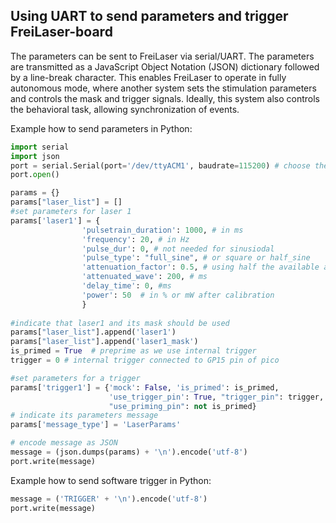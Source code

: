 ## Using UART to send parameters and trigger FreiLaser-board

The parameters can be sent to FreiLaser via serial/UART. The parameters are transmitted as a JavaScript Object Notation 
(JSON) dictionary followed by a line-break character. This enables FreiLaser to operate in fully autonomous mode, where 
another system sets the stimulation parameters and controls the mask and trigger signals. Ideally, this system also 
controls the behavioral task, allowing synchronization of events.

Example how to send parameters in Python:
```python
import serial 
import json
port = serial.Serial(port='/dev/ttyACM1', baudrate=115200) # choose the correct port
port.open()

params = {}
params["laser_list"] = []
#set parameters for laser 1
params['laser1'] = {
                'pulsetrain_duration': 1000, # in ms
                'frequency': 20, # in Hz
                'pulse_dur': 0, # not needed for sinusiodal
                'pulse_type': "full_sine", # or square or half_sine
                'attenuation_factor': 0.5, # using half the available amplitude
                'attenuated_wave': 200, # ms
                'delay_time': 0, #ms                    
                'power': 50  # in % or mW after calibration
                } 
                
#indicate that laser1 and its mask should be used
params["laser_list"].append('laser1')
params["laser_list"].append('laser1_mask')   
is_primed = True  # preprime as we use internal trigger
trigger = 0 # internal trigger connected to GP15 pin of pico 

#set parameters for a trigger
params['trigger1'] = {'mock': False, 'is_primed': is_primed,
                      'use_trigger_pin': True, "trigger_pin": trigger,
                      "use_priming_pin": not is_primed}
# indicate its parameters message
params['message_type'] = 'LaserParams' 

# encode message as JSON
message = (json.dumps(params) + '\n').encode('utf-8') 
port.write(message)    
```

Example how to send software trigger in Python:
```python
message = ('TRIGGER' + '\n').encode('utf-8')
port.write(message) 
```

